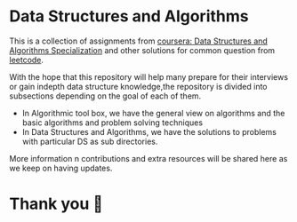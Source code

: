 # Data Structures and Algorithms
This is a collection of assignments from [coursera: Data Structures and Algorithms Specialization](https://www.coursera.org/specializations/data-structures-algorithms) and other solutions for common question from [leetcode](https://leetcode.com).

With the hope that this repository will help many prepare for their interviews or gain indepth data structure knowledge,the repository is divided into subsections depending on the goal of each of them. 
- In Algorithmic tool box, we have the general view on algorithms and the basic algorithms and problem solving techniques
- In Data Structures and Algorithms, we have the solutions to problems with particular DS as sub directories.

More information n contributions and extra resources will be shared here as we keep on having updates.
# Thank you :muscle: